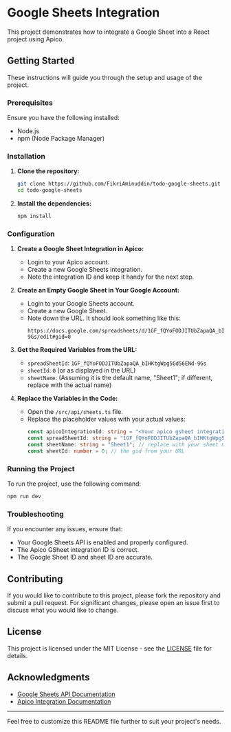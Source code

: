 # Google Sheets Integration

This project demonstrates how to integrate a Google Sheet into a React project using Apico.

## Getting Started

These instructions will guide you through the setup and usage of the project.

### Prerequisites

Ensure you have the following installed:

- Node.js
- npm (Node Package Manager)

### Installation

1. **Clone the repository:**
   ```bash
   git clone https://github.com/FikriAminuddin/todo-google-sheets.git
   cd todo-google-sheets
   ```

2. **Install the dependencies:**
   ```bash
   npm install
   ```

### Configuration

1. **Create a Google Sheet Integration in Apico:**
   - Login to your Apico account.
   - Create a new Google Sheets integration.
   - Note the integration ID and keep it handy for the next step.

2. **Create an Empty Google Sheet in Your Google Account:**
   - Login to your Google Sheets account.
   - Create a new Google Sheet.
   - Note down the URL. It should look something like this:
     ```
     https://docs.google.com/spreadsheets/d/1GF_fQYoFODJITUbZapaQA_bIHKtgWpg5Gd56ENd-9Gs/edit#gid=0
     ```

3. **Get the Required Variables from the URL:**
   - `spreadSheetId`: `1GF_fQYoFODJITUbZapaQA_bIHKtgWpg5Gd56ENd-9Gs`
   - `sheetId`: `0` (or as displayed in the URL)
   - `sheetName`: (Assuming it is the default name, "Sheet1"; if different, replace with the actual name)

4. **Replace the Variables in the Code:**
   - Open the `/src/api/sheets.ts` file.
   - Replace the placeholder values with your actual values:
     ```typescript
     const apicoIntegrationId: string = "<Your apico gsheet integration id>";
     const spreadSheetId: string = "1GF_fQYoFODJITUbZapaQA_bIHKtgWpg5Gd56ENd-9Gs";
     const sheetName: string = "Sheet1"; // replace with your sheet name if different
     const sheetId: number = 0; // the gid from your URL
     ```

### Running the Project

To run the project, use the following command:

```bash
npm run dev
```

### Troubleshooting

If you encounter any issues, ensure that:

- Your Google Sheets API is enabled and properly configured.
- The Apico GSheet integration ID is correct.
- The Google Sheet ID and sheet ID are accurate.

## Contributing

If you would like to contribute to this project, please fork the repository and submit a pull request. For significant changes, please open an issue first to discuss what you would like to change.

## License

This project is licensed under the MIT License - see the [LICENSE](LICENSE) file for details.

## Acknowledgments

- [Google Sheets API Documentation](https://developers.google.com/sheets/api)
- [Apico Integration Documentation](https://apico.com/docs)

---

Feel free to customize this README file further to suit your project's needs.